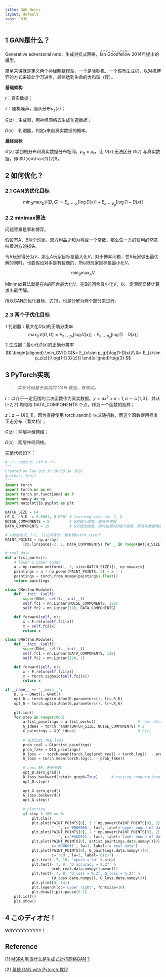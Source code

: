 ```yaml
---
title: GAN Notes
layout: default
tags: JOJO
---
```



## 1 GAN是什么？

Generative adversarial nets，生成对抗式网络，<ruby>Ian Goodfellow<rt>イアン・グッドフェロー</rt></ruby> 2014年提出的模型。

简单来讲就是定义两个神经网络模型，一个是验钞机、一个假币生成机，以对抗博弈的方式来彼此学习进步，最终达到生命的大和谐（误）。



**基础架构**

$r$：真实数据；

$z$：随机噪声，服从分布$p_z(z)$；

$G(z)$：生成器，用神经网络去生成仿造数据；

$D(x)$：判别器，判定$x$来自真实数据的概率。

**最终目标**

$G(z)$ 学到的分布和真实数据分布相同，$p_g=p_r$，让 $D(x)$ 无法区分 $G(z)$ 与真实数据，即 $D(x)=\frac{1}{2}$。



## 2 如何优化？

### 2.1 GAN的优化目标

$$
\min_G \max_DV(D,G)=E_{x\sim p_r}[\log D(x)]+E_{x\sim p_g}[\log(1-D(x)]\tag{1}
$$
### 2.2 minimax算法

问题背景是零和博弈。

假设有A，B两个玩家，双方利益之和为零或一个常数，那么任一方的获利必然意味着对方的损失。

令A玩家得分为$V$，那么A玩家目标是最大化$V$。对于博弈问题，在A玩家做出最优解的同时，也要假设对手是有智商的，所以B玩家目标是最小化$V$。

$$
\min_B \max_A V
$$

Minimax算法就是在A的回合最大化$V$，在B的回合最小化$V$，以一定深度交替计算求出最优解。

所以GAN的优化目标，式$(1)$，也是分解为两个部分来进行。

### 2.3 两个子优化目标

1 判别器：最大化$D(x)$的正确分类率
$$
\max_DV(D,G)=E_{x\sim p_r}[\log D(x)]+E_{x\sim p_g}[\log(1-D(x)]\tag{2}
$$
2 生成器：最小化$D(x)$的正确分类率
$$
\begin{aligned}
\min_GV(D,G)&= E_{x\sim p_g}[\log(1-D(x)]\\
&= E_{z\sim p_z(z)}[\log(1-D(G(z))]
\end{aligned}\tag{3}
$$

## 3 PyTorch实现

> *实现代码基于莫烦的 GAN 教程，有改动。*

$r$：以介于一定范围的二次函数作为真实数据。$y=ax^2+a-1, a\sim U[1,3]$，并从 $[-2,2]$ 均匀取 DATA_COMPONENTS 个点，作为一个函数的抽样；

$z$：$z\sim U[0,1]$，因为直接使用 torch.randn() 生成随机数，而这个函数使用标准正态分布（看文档）；

$G(z)​$：两层神经网络；

$D(x)​$：两层神经网络。



完整代码如下：

```python
# -*- coding: utf-8 -*-
"""
Created on Tue Oct 30 20:00:14 2018
@author: Yonji
"""
import torch
import torch.nn as nn
import torch.nn.functional as F
import numpy as np
import matplotlib.pyplot as plt

BATCH_SIZE = 64
LR_G, LR_D  = 0.0001, 0.0001 # learning rate for G, D
NOISE_COMPONENTS = 5         # G的输入维度、即噪声维度
DATA_COMPONENTS = 15         # G的输出维度、同时也是D的输入维度、即真实数据维度

# x轴坐标点、[-1, 1]之间等分、再复制batch_size个
PAINT_POINTS = np.array(
        [np.linspace(-2, 2, DATA_COMPONENTS) for _ in range(BATCH_SIZE)])

# real data
def artist_works():
    # lower & upper bound
    a = np.random.uniform(1, 3, size=BATCH_SIZE)[:, np.newaxis]
    paintings = a * np.power(PAINT_POINTS, 2) + a - 1
    paintings = torch.from_numpy(paintings).float()
    return paintings

class GNet(nn.Module):
    def __init__(self):
        super(GNet, self).__init__()
        self.fc1 = nn.Linear(NOISE_COMPONENTS, 128)
        self.fc2 = nn.Linear(128, DATA_COMPONENTS)

    def forward(self, x):
        x = F.relu(self.fc1(x))
        x = self.fc2(x)
        return x

class DNet(nn.Module):
    def __init__(self):
        super(DNet, self).__init__()
        self.fc1 = nn.Linear(DATA_COMPONENTS, 128)
        self.fc2 = nn.Linear(128, 1)

    def forward(self, x):
        x = F.relu(self.fc1(x))
        x = torch.sigmoid(self.fc2(x))
        return x

if __name__ == "__main__":
    D, G = DNet(), GNet()
    opt_D = torch.optim.Adam(D.parameters(), lr=LR_D)
    opt_G = torch.optim.Adam(G.parameters(), lr=LR_G)
    
    plt.ion()
    for step in range(2000):
        artist_paintings = artist_works()                   # real data
        G_ideas = torch.randn(BATCH_SIZE, NOISE_COMPONENTS) # z
        G_paintings = G(G_ideas)                            # G(z)
    
        # 论文公式、MLE loss
        prob_real = D(artist_paintings)
        prob_fake = D(G_paintings)
        D_loss = - torch.mean(torch.log(prob_real) + torch.log(1. - prob_fake))
        G_loss = torch.mean(torch.log(1. - prob_fake))
        
        # Loss BP、更新参数 
        opt_D.zero_grad()
        D_loss.backward(retain_graph=True)      # reusing computational graph
        opt_D.step()
    
        opt_G.zero_grad()
        G_loss.backward()
        opt_G.step()
        
        # plotting
        if step % 100 == 0:
            plt.cla()
            plt.plot(PAINT_POINTS[0], 3 * np.power(PAINT_POINTS[0], 2) + 2,
                     "--", c='#000066', lw=2, label='upper bound of data')
            plt.plot(PAINT_POINTS[0], 1 * np.power(PAINT_POINTS[0], 2) + 0,
                     "--", c='#4AD631', lw=2, label='lower bound of data')
            plt.plot(PAINT_POINTS[0], artist_paintings.data.numpy()[0],
                     c='#0066ff', lw=3, label='a real data')
            plt.plot(PAINT_POINTS[0], G_paintings.data.numpy()[0],
                     c='red', lw=3, label='G(z)')
            plt.text(-.7, 10, 'epoch = %d' % step)
            plt.text(-.7, 9, 'D accuracy = %.2f' % 
                     prob_real.data.numpy().mean())
            plt.text(-.7, 8, 'D_loss = %.2f, G_loss = %.2f' % 
                     (D_loss.data.numpy(), G_loss.data.numpy()))
            plt.ylim((0, 14))
            plt.legend(loc='upper right', fontsize=10)
            plt.draw();plt.pause(0.1)
    plt.ioff()
    plt.show()
```



## 4 このディオだ！

WRYYYYYYYYYY！



## Reference

\[1] [MSRA 到底什么是生成式对抗网络GAN？](https://www.msra.cn/zh-cn/news/features/gan-20170511)

\[2] [莫烦 GAN with Pytorch 教程](https://morvanzhou.github.io/tutorials/machine-learning/torch/4-06-GAN/)